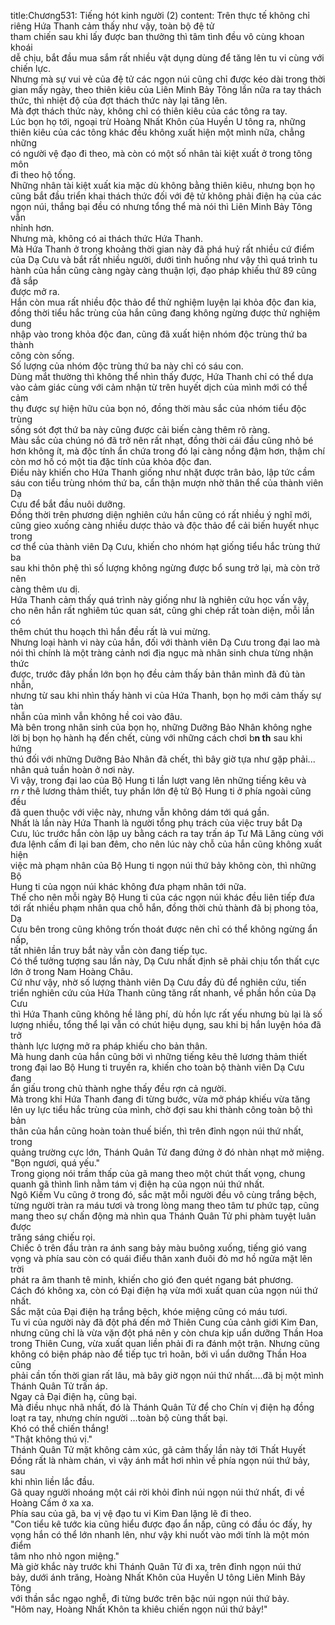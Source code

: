 title:Chương531: Tiếng hót kinh người (2)
content:
Trên thực tế không chỉ riêng Hứa Thanh cảm thấy như vậy, toàn bộ đệ tử<br>tham chiến sau khi lấy được ban thưởng thì tâm tình đều vô cùng khoan khoái<br>dễ chịu, bắt đầu mua sắm rất nhiều vật dụng dùng để tăng lên tu vi cùng với<br>chiến lực.<br>Nhưng mà sự vui vẻ của đệ tử các ngọn núi cũng chỉ được kéo dài trong thời<br>gian mấy ngày, theo thiên kiêu của Liên Minh Bảy Tông lần nữa ra tay thách<br>thức, thì nhiệt độ của đợt thách thức này lại tăng lên.<br>Mà đợt thách thức này, không chỉ có thiên kiêu của các tông ra tay.<br>Lúc bọn họ tới, ngoại trừ Hoàng Nhất Khôn của Huyền U tông ra, những<br>thiên kiêu của các tông khác đều không xuất hiện một mình nữa, chẳng những<br>có người vệ đạo đi theo, mà còn có một số nhân tài kiệt xuất ở trong tông môn<br>đi theo hộ tống.<br>Những nhân tài kiệt xuất kia mặc dù không bằng thiên kiêu, nhưng bọn họ<br>cũng bắt đầu triển khai thách thức đối với đệ tử không phải điện hạ của các<br>ngọn núi, thắng bại đều có nhưng tổng thể mà nói thì Liên Minh Bảy Tông vẫn<br>nhỉnh hơn.<br>Nhưng mà, không có ai thách thức Hứa Thanh.<br>Mà Hứa Thanh ở trong khoảng thời gian này đã phá huỷ rất nhiều cứ điểm<br>của Dạ Cưu và bắt rất nhiều người, dưới tình huống như vậy thì quá trình tu<br>hành của hắn cũng càng ngày càng thuận lợi, đạo pháp khiếu thứ 89 cũng đã sắp<br>được mở ra.<br>Hắn còn mua rất nhiều độc thảo để thử nghiệm luyện lại khỏa độc đan kia,<br>đồng thời tiểu hắc trùng của hắn cũng đang không ngừng được thử nghiệm dung<br>nhập vào trong khỏa độc đan, cũng đã xuất hiện nhóm độc trùng thứ ba thành<br>công còn sống.<br>Số lượng của nhóm độc trùng thứ ba này chỉ có sáu con.<br>Dùng mắt thường thì không thể nhìn thấy được, Hứa Thanh chỉ có thể dựa<br>vào cảm giác cùng với cảm nhận từ trên huyết dịch của mình mới có thể cảm<br>thụ được sự hiện hữu của bọn nó, đồng thời màu sắc của nhóm tiểu độc trùng<br>sống sót đợt thứ ba này cũng được cải biến càng thêm rõ ràng.<br>Màu sắc của chúng nó đã trở nên rất nhạt, đồng thời cái đầu cũng nhỏ bé<br>hơn không ít, mà độc tính ẩn chứa trong đó lại càng nồng đậm hơn, thậm chí<br>còn mơ hồ có một tia đặc tính của khỏa độc đan.<br>Điều này khiến cho Hứa Thanh giống như nhặt được trân bảo, lập tức cầm<br>sáu con tiểu trùng nhóm thứ ba, cẩn thận mượn nhờ thân thể của thành viên Dạ<br>Cưu để bắt đầu nuôi dưỡng.<br>Đồng thời trên phương diện nghiên cứu hắn cũng có rất nhiều ý nghĩ mới,<br>cũng gieo xuống càng nhiều dược thảo và độc thảo để cải biến huyết nhục trong<br>cơ thể của thành viên Dạ Cưu, khiến cho nhóm hạt giống tiểu hắc trùng thứ ba<br>sau khi thôn phệ thì số lượng không ngừng được bổ sung trở lại, mà còn trở nên<br>càng thêm ưu dị.<br>Hứa Thanh cảm thấy quá trình này giống như là nghiên cứu học vấn vậy,<br>cho nên hắn rất nghiêm túc quan sát, cũng ghi chép rất toàn diện, mỗi lần có<br>thêm chút thu hoạch thì hắn đều rất là vui mừng.<br>Nhưng loại hành vi này của hắn, đối với thành viên Dạ Cưu trong đại lao mà<br>nói thì chính là một tràng cảnh nơi địa ngục mà nhân sinh chưa từng nhận thức<br>được, trước đây phần lớn bọn họ đều cảm thấy bản thân mình đã đủ tàn nhẫn,<br>nhưng từ sau khi nhìn thấy hành vi của Hứa Thanh, bọn họ mới cảm thấy sự tàn<br>nhẫn của mình vẫn không hề coi vào đâu.<br>Mà bên trong nhân sinh của bọn họ, những Dưỡng Bảo Nhân không nghe<br>lời bị bọn họ hành hạ đến chết, cùng với những cách chơi b**n th** sau khi hứng<br>thú đối với những Dưỡng Bảo Nhân đã chết, thì bây giờ tựa như gặp phải...<br>nhân quả tuần hoàn ở nơi này.<br>Vì vậy, trong đại lao của Bộ Hung ti lần lượt vang lên những tiếng kêu và<br>r*n r* thê lương thảm thiết, tuy phần lớn đệ tử Bộ Hung ti ở phía ngoài cũng đều<br>đã quen thuộc với việc này, nhưng vẫn không dám tới quá gần.<br>Nhất là lần này Hứa Thanh là người tổng phụ trách của việc truy bắt Dạ<br>Cưu, lúc trước hắn còn lập uy bằng cách ra tay trấn áp Tư Mã Lăng cùng với<br>đưa lệnh cấm đi lại ban đêm, cho nên lúc này chỗ của hắn cũng không xuất hiện<br>việc mà phạm nhân của Bộ Hung ti ngọn núi thứ bảy không còn, thì những Bộ<br>Hung ti của ngọn núi khác không đưa phạm nhân tới nữa.<br>Thế cho nên mỗi ngày Bộ Hung ti của các ngọn núi khác đều liên tiếp đưa<br>tới rất nhiều phạm nhân qua chỗ hắn, đồng thời chủ thành đã bị phong tỏa, Dạ<br>Cưu bên trong cũng không trốn thoát được nên chỉ có thể không ngừng ẩn nấp,<br>tất nhiên lần truy bắt này vẫn còn đang tiếp tục.<br>Có thể tưởng tượng sau lần này, Dạ Cưu nhất định sẽ phải chịu tổn thất cực<br>lớn ở trong Nam Hoàng Châu.<br>Cứ như vậy, nhờ số lượng thành viên Dạ Cưu đầy đủ để nghiên cứu, tiến<br>triển nghiên cứu của Hứa Thanh cũng tăng rất nhanh, về phần hồn của Dạ Cưu<br>thì Hứa Thanh cũng không hề lãng phí, dù hồn lực rất yếu nhưng bù lại là số<br>lượng nhiều, tổng thể lại vẫn có chút hiệu dụng, sau khi bị hắn luyện hóa đã trở<br>thành lực lượng mở ra pháp khiếu cho bản thân.<br>Mà hung danh của hắn cũng bởi vì những tiếng kêu thê lương thảm thiết<br>trong đại lao Bộ Hung ti truyền ra, khiến cho toàn bộ thành viên Dạ Cưu đang<br>ẩn giấu trong chủ thành nghe thấy đều rợn cả người.<br>Mà trong khi Hứa Thanh đang đi từng bước, vừa mở pháp khiếu vừa tăng<br>lên uy lực tiểu hắc trùng của mình, chờ đợi sau khi thành công toàn bộ thì bản<br>thân của hắn cũng hoàn toàn thuế biến, thì trên đỉnh ngọn núi thứ nhất, trong<br>quảng trường cực lớn, Thánh Quân Tử đang đứng ở đó nhàn nhạt mở miệng.<br>"Bọn ngươi, quá yếu."<br>Trong giọng nói trầm thấp của gã mang theo một chút thất vọng, chung<br>quanh gã thình lình nằm tám vị điện hạ của ngọn núi thứ nhất.<br>Ngô Kiếm Vu cũng ở trong đó, sắc mặt mỗi người đều vô cùng trắng bệch,<br>từng người tràn ra máu tươi và trong lòng mang theo tâm tư phức tạp, cũng<br>mang theo sự chấn động mà nhìn qua Thánh Quân Tử phi phàm tuyệt luân được<br>trăng sáng chiếu rọi.<br>Chiếc ô trên đầu tràn ra ánh sang bảy màu buông xuống, tiếng gió vang<br>vọng và phía sau còn có quái điểu thân xanh đuôi đỏ mơ hồ ngửa mặt lên trời<br>phát ra âm thanh tê minh, khiến cho gió đen quét ngang bát phương.<br>Cách đó không xa, còn có Đại điện hạ vừa mới xuất quan của ngọn núi thứ<br>nhất.<br>Sắc mặt của Đại điện hạ trắng bệch, khóe miệng cũng có máu tươi.<br>Tu vi của người này đã đột phá đến mở Thiên Cung của cảnh giới Kim Đan,<br>nhưng cũng chỉ là vừa vặn đột phá nên y còn chưa kịp uẩn dưỡng Thần Hoa<br>trong Thiên Cung, vừa xuất quan liền phải đi ra đánh một trận. Nhưng cũng<br>không có biện pháp nào để tiếp tục trì hoãn, bởi vì uẩn dưỡng Thần Hoa cũng<br>phải cần tốn thời gian rất lâu, mà bây giờ ngọn núi thứ nhất....đã bị một mình<br>Thánh Quân Tử trấn áp.<br>Ngay cả Đại điện hạ, cũng bại.<br>Mà điều nhục nhã nhất, đó là Thánh Quân Tử để cho Chín vị điện hạ đồng<br>loạt ra tay, nhưng chín người …toàn bộ cùng thất bại.<br>Khó có thể chiến thắng!<br>"Thật không thú vị."<br>Thánh Quân Tử mặt không cảm xúc, gã cảm thấy lần này tới Thất Huyết<br>Đồng rất là nhàm chán, vì vậy ánh mắt hơi nhìn về phía ngọn núi thứ bảy, sau<br>khi nhìn liền lắc đầu.<br>Gã quay người nhoáng một cái rời khỏi đỉnh núi ngọn núi thứ nhất, đi về<br>Hoàng Cấm ở xa xa.<br>Phía sau của gã, ba vị vệ đạo tu vi Kim Đan lặng lẽ đi theo.<br>"Con tiểu kê tước kia cũng hiểu được đạo ẩn nấp, cũng có đầu óc đấy, hy<br>vọng hắn có thể lớn nhanh lên, như vậy khi nuốt vào mới tính là một món điểm<br>tâm nho nhỏ ngon miệng."<br>Mà giờ khắc này trước khi Thánh Quân Tử đi xa, trên đỉnh ngọn núi thứ<br>bảy, dưới ánh trăng, Hoàng Nhất Khôn của Huyền U tông Liên Minh Bảy Tông<br>với thần sắc ngạo nghễ, đi từng bước trên bậc núi ngọn núi thứ bảy.<br>"Hôm nay, Hoàng Nhất Khôn ta khiêu chiến ngọn núi thứ bảy!"